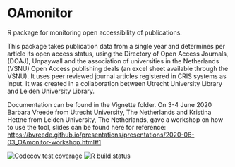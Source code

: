 # OAmonitor
R package for monitoring open accessibility of publications.

This package takes publication data from a single year and determines per article its open access status, using the Directory of Open Access Journals, (DOAJ), Unpaywall and the association of universities in the Netherlands (VSNU) Open Access publishing deals (an excel sheet available through the VSNU). It uses peer reviewed journal articles registered in CRIS systems as input. It was created in a collaboration between Utrecht University Library and Leiden University Library. 

Documentation can be found in the Vignette folder. On 3-4 June 2020 Barbara Vreede from Utrecht University, The Netherlands and Kristina Hettne from Leiden University, The Netherlands, gave a workshop on how to use the tool, slides can be found here for reference: https://bvreede.github.io/presentations/presentations/2020-06-03_OAmonitor-workshop.html#1

[![Codecov test
coverage](https://codecov.io/gh/bvreede/OAmonitor/branch/master/graph/badge.svg)](https://codecov.io/gh/bvreede/OAmonitor?branch=master) [![R build status](https://github.com/bvreede/OAmonitor/workflows/R-CMD-check/badge.svg)](https://github.com/bvreede/OAmonitor/actions)
